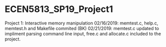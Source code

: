 # ECEN5813_SP19_Project1
Project 1: Interactive memory manipulation
02/16/2019:
memtest.c, help.c, memtest.h and Makefile commited (BK)
02/21/2019:
memtest.c updated to impliment parsing command line input, free.c and allocate.c included to the project.
